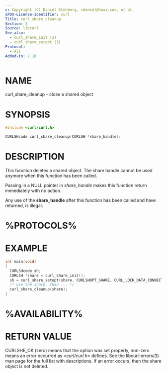 ```yaml
---
c: Copyright (C) Daniel Stenberg, <daniel@haxx.se>, et al.
SPDX-License-Identifier: curl
Title: curl_share_cleanup
Section: 3
Source: libcurl
See-also:
  - curl_share_init (3)
  - curl_share_setopt (3)
Protocol:
  - All
Added-in: 7.10
---
```


# NAME

curl_share_cleanup - close a shared object

# SYNOPSIS

~~~c
#include <curl/curl.h>

CURLSHcode curl_share_cleanup(CURLSH *share_handle);
~~~

# DESCRIPTION

This function deletes a shared object. The share handle cannot be used anymore
when this function has been called.

Passing in a NULL pointer in *share_handle* makes this function return
immediately with no action.

Any use of the **share_handle** after this function has been called and have
returned, is illegal.

# %PROTOCOLS%

# EXAMPLE

~~~c
int main(void)
{
  CURLSHcode sh;
  CURLSH *share = curl_share_init();
  sh = curl_share_setopt(share, CURLSHOPT_SHARE, CURL_LOCK_DATA_CONNECT);
  /* use the share, then ... */
  curl_share_cleanup(share);
}
~~~

# %AVAILABILITY%

# RETURN VALUE

CURLSHE_OK (zero) means that the option was set properly, non-zero means an
error occurred as *\<curl/curl.h\>* defines. See the libcurl-errors(3) man
page for the full list with descriptions. If an error occurs, then the share
object is not deleted.
